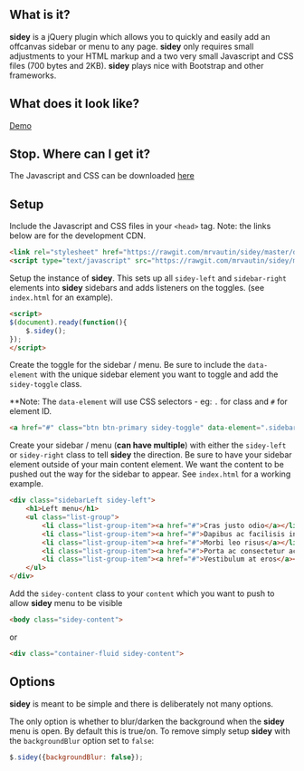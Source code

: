 ## What is it?

**sidey** is a jQuery plugin which allows you to quickly and easily add an offcanvas sidebar or menu to any page. **sidey** only
requires small adjustments to your HTML markup and a two very small Javascript and CSS files (700 bytes and 2KB). **sidey** plays nice with 
Bootstrap and other frameworks.

## What does it look like?

[Demo](http://mrvautin.github.io/sidey.html)

## Stop. Where can I get it?

The Javascript and CSS can be downloaded [here](https://github.com/mrvautin/sidey/archive/master.zip)

## Setup

Include the Javascript and CSS files in your `<head>` tag. Note: the links below are for the development CDN. 

``` html    
<link rel="stylesheet" href="https://rawgit.com/mrvautin/sidey/master/dist/sidey.min.css">
<script type="text/javascript" src="https://rawgit.com/mrvautin/sidey/master/dist/sidey.min.js"></script>
```

Setup the instance of **sidey**. This sets up all `sidey-left` and `sidebar-right` elements into **sidey** sidebars and adds listeners on the toggles. (see `index.html` for an example).

``` html
<script>
$(document).ready(function(){
    $.sidey();
});
</script>
```

Create the toggle for the sidebar / menu. Be sure to include the `data-element` with the unique sidebar element you want to toggle and add the `sidey-toggle` class.

**Note: The `data-element` will use CSS selectors - eg: `.` for class and `#` for element ID.

``` html
<a href="#" class="btn btn-primary sidey-toggle" data-element=".sidebarLeft"><i class="fa fa-bars" aria-hidden="true"></i></a>
```

Create your sidebar / menu (**can have multiple**) with either the `sidey-left` or `sidey-right` class to tell **sidey** the direction. Be sure to have your sidebar element outside
of your main content element. We want the content to be pushed out the way for the sidebar to appear. See `index.html` for a working example.

``` html
<div class="sidebarLeft sidey-left">
    <h1>Left menu</h1>
    <ul class="list-group">
        <li class="list-group-item"><a href="#">Cras justo odio</a></li>
        <li class="list-group-item"><a href="#">Dapibus ac facilisis in</a></li>
        <li class="list-group-item"><a href="#">Morbi leo risus</a></li>
        <li class="list-group-item"><a href="#">Porta ac consectetur ac</a></li>
        <li class="list-group-item"><a href="#">Vestibulum at eros</a></li>
    </ul>
</div>
```

Add the `sidey-content` class to your `content` which you want to push to allow **sidey** menu to be visible

``` html
<body class="sidey-content">
```

or 

``` html
<div class="container-fluid sidey-content">
```

## Options

**sidey** is meant to be simple and there is deliberately not many options. 

The only option is whether to blur/darken the background when the **sidey** menu is open. By default this is true/on. 
To remove simply setup **sidey** with the `backgroundBlur` option set to `false`:

``` javascript
$.sidey({backgroundBlur: false});
```